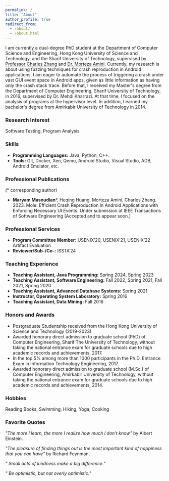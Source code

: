 ```yaml
---
permalink: /
title: "About"
author_profile: true
redirect_from: 
  - /about/
  - /about.html
---
```


I am currently a dual-degree PhD student at the Department of Computer Science and Engineering, Hong Kong University of Science and Technology, and the Sharif University of Technology, supervised by [Professor Charles Zhang](https://cse.hkust.edu.hk/~charlesz/) and [Dr. Morteza Amini](https://sharif.edu/~amini/). Currently, my research is about using fuzzing techniques for crash reproduction in Android applications. I am eager to automate the process of triggering a crash under vast GUI event space in Android apps, given as little information as having only the crash stack trace. Before that, I received my Master's degree from the Department of Computer Engineering, Sharif University of Technology, in 2016, supervised by Dr. Mehdi Kharrazi. At that time, I focused on the analysis of programs at the hypervisor level. In addition, I earned my bachelor's degree from Amirkabir University of Technology in 2014. 

### Research Interest
Software Testing, Program Analysis

### Skills
* **Programming Languages:** Java, Python, C++.
* **Tools:** Git, Docker, Xen, Qemu, Android Studio, Visual Studio, ADB, Android Emulator, etc.

### Professional Publications
(* corresponding author)
* **Maryam Masoudian***, Heqing Huang, Morteza Amini, Charles Zhang. 2023. Mole: Efficient Crash Reproduction in Android Applications with Enforcing Necessary UI Events. Under submission at IEEE Transactions of Software Engineering [Accepted and to appear soon.]

### Professional Services
* **Program Committee Member:** USENIX’20, USENIX’21, USENIX’22 Artifact Evaluation
* **Reviewer/Sub-/Co-:** ISSTA’24

### Teaching Experience
* **Teaching Assistant, Java Programming:** Spring 2024, Spring 2023
* **Teaching Assistant, Software Engineering:** Fall 2022, Spring 2021, Fall 2021, Spring 2020
* **Teaching Assistant, Advanced Database Systems:** Spring 2021
* **Instructor, Operating System Laboratory:** Spring 2016
* **Teaching Assistant, Data Mining:** Fall 2016

### Honors and Awards
* Postgraduate Studentship received from the Hong Kong University of Science and Technology
(2019-2023)
* Awarded honorary direct admission to graduate school (PhD) of Computer Engineering, Sharif The University of Technology, without taking the national entrance exam for graduate schools due to high academic records and achievements, 2017.
* In the top 5% among more than 1000 participants in the Ph.D. Entrance Exam in Information Technology Engineering, 2017.
* Awarded honorary direct admission to graduate school (M.Sc.) of Computer Engineering, Amirkabir University of Technology, without taking the national entrance exam for graduate schools due to high academic records and achievements, 2014.


### Hobbies
Reading Books, Swimming, Hiking, Yoga, Cooking

### Favorite Quotes
*"The more I learn, the more I realize how much I don't know"* by Albert Einstein.

*"The pleasure of finding things out is the most important kind of happiness that you can have"* by Richard Feynman.

*" Small acts of kindness make a big difference."*

*" Be optimistic, but not overly optimistic."*

